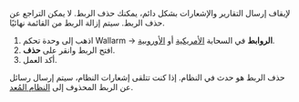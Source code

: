 لإيقاف إرسال التقارير والإشعارات بشكل دائم، يمكنك حذف الربط. لا يمكن التراجع عن حذف الربط. سيتم إزالة الربط من القائمة نهائيًا.

1. اذهب إلى وحدة تحكم Wallarm → **الروابط** في السحابة [الأمريكية](https://us1.my.wallarm.com/integrations/) أو [الأوروبية](https://my.wallarm.com/integrations/).
2. افتح الربط وانقر على **حذف**.
3. أكد العمل.

حذف الربط هو حدث في النظام. إذا كنت تتلقى إشعارات النظام، سيتم إرسال رسائل عن الربط المحذوف إلى [النظام المُعد](integrations-intro.md#integration-types).